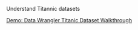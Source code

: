 Understand Titannic datasets

[Demo: Data Wrangler Titanic Dataset Walkthrough](https://docs.aws.amazon.com/sagemaker/latest/dg/data-wrangler-getting-started.html#data-wrangler-getting-started-access)